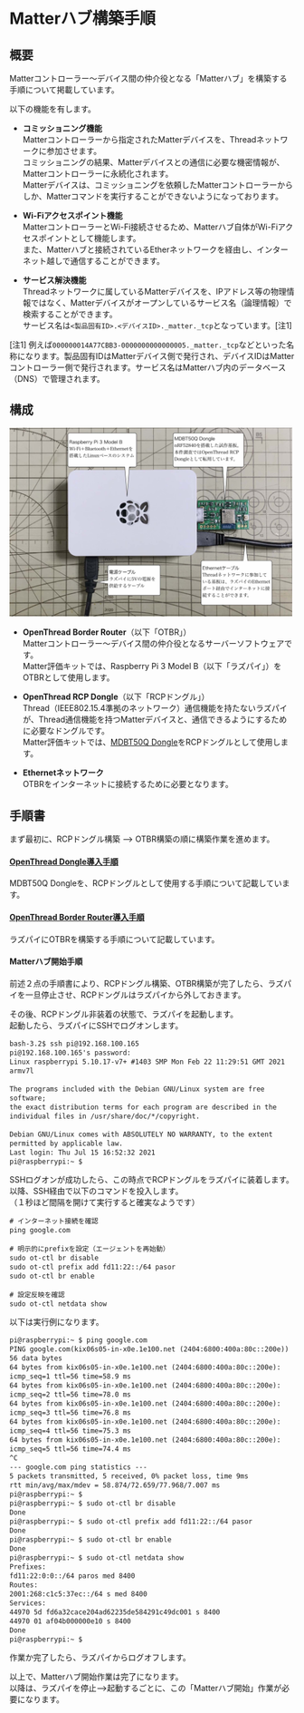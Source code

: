 # Matterハブ構築手順

## 概要
Matterコントローラー〜デバイス間の仲介役となる「Matterハブ」を構築する手順について掲載しています。

以下の機能を有します。

- <b>コミッショニング機能</b><br>
Matterコントローラーから指定されたMatterデバイスを、Threadネットワークに参加させます。<br>
コミッショニングの結果、Matterデバイスとの通信に必要な機密情報が、Matterコントローラーに永続化されます。<br>
Matterデバイスは、コミッショニングを依頼したMatterコントローラーからしか、Matterコマンドを実行することができないようになっております。

- <b>Wi-Fiアクセスポイント機能</b><br>
MatterコントローラーとWi-Fi接続させるため、Matterハブ自体がWi-Fiアクセスポイントとして機能します。<br>
また、Matterハブと接続されているEtherネットワークを経由し、インターネット越しで通信することができます。

- <b>サービス解決機能</b><br>
Threadネットワークに属しているMatterデバイスを、IPアドレス等の物理情報ではなく、Matterデバイスがオープンしているサービス名（論理情報）で検索することができます。<br>
サービス名は`<製品固有ID>.<デバイスID>._matter._tcp`となっています。[注1]

[注1] 例えば`000000014A77CBB3-0000000000000005._matter._tcp`などといった名称になります。製品固有IDはMatterデバイス側で発行され、デバイスIDはMatterコントローラー側で発行されます。サービス名はMatterハブ内のデータベース（DNS）で管理されます。

## 構成

<img src="../Research/Matter/assets01/0014.jpg" width="500">

- <b>OpenThread Border Router</b>（以下「OTBR」）<br>
Matterコントローラー〜デバイス間の仲介役となるサーバーソフトウェアです。<br>
Matter評価キットでは、Raspberry Pi 3 Model B（以下「ラズパイ」）をOTBRとして使用します。

- <b>OpenThread RCP Dongle</b>（以下「RCPドングル」）<br>
Thread（IEEE802.15.4準拠のネットワーク）通信機能を持たないラズパイが、Thread通信機能を持つMatterデバイスと、通信できるようにするために必要なドングルです。<br>
Matter評価キットでは、[MDBT50Q Dongle](../FIDO2Device/MDBT50Q_Dongle)をRCPドングルとして使用します。

- <b>Ethernetネットワーク</b><br>
OTBRをインターネットに接続するために必要となります。

## 手順書

まず最初に、RCPドングル構築 --> OTBR構築の順に構築作業を進めます。

#### [OpenThread Dongle導入手順](../Research/Matter/OTDONGLE.md)

MDBT50Q Dongleを、RCPドングルとして使用する手順について記載しています。

#### [OpenThread Border Router導入手順](../Research/Matter/OTBRSETUP.md)

ラズパイにOTBRを構築する手順について記載しています。

#### Matterハブ開始手順

前述２点の手順書により、RCPドングル構築、OTBR構築が完了したら、ラズパイを一旦停止させ、RCPドングルはラズパイから外しておきます。

その後、RCPドングル非装着の状態で、ラズパイを起動します。<br>
起動したら、ラズパイにSSHでログオンします。

```
bash-3.2$ ssh pi@192.168.100.165
pi@192.168.100.165's password:
Linux raspberrypi 5.10.17-v7+ #1403 SMP Mon Feb 22 11:29:51 GMT 2021 armv7l

The programs included with the Debian GNU/Linux system are free software;
the exact distribution terms for each program are described in the
individual files in /usr/share/doc/*/copyright.

Debian GNU/Linux comes with ABSOLUTELY NO WARRANTY, to the extent
permitted by applicable law.
Last login: Thu Jul 15 16:52:32 2021
pi@raspberrypi:~ $
```

SSHログオンが成功したら、この時点でRCPドングルをラズパイに装着します。<br>
以降、SSH経由で以下のコマンドを投入します。<br>
（１秒ほど間隔を開けて実行すると確実なようです）

```
# インターネット接続を確認
ping google.com

# 明示的にprefixを設定（エージェントを再始動）
sudo ot-ctl br disable
sudo ot-ctl prefix add fd11:22::/64 pasor
sudo ot-ctl br enable

# 設定反映を確認
sudo ot-ctl netdata show
```

以下は実行例になります。

```
pi@raspberrypi:~ $ ping google.com
PING google.com(kix06s05-in-x0e.1e100.net (2404:6800:400a:80c::200e)) 56 data bytes
64 bytes from kix06s05-in-x0e.1e100.net (2404:6800:400a:80c::200e): icmp_seq=1 ttl=56 time=58.9 ms
64 bytes from kix06s05-in-x0e.1e100.net (2404:6800:400a:80c::200e): icmp_seq=2 ttl=56 time=78.0 ms
64 bytes from kix06s05-in-x0e.1e100.net (2404:6800:400a:80c::200e): icmp_seq=3 ttl=56 time=76.8 ms
64 bytes from kix06s05-in-x0e.1e100.net (2404:6800:400a:80c::200e): icmp_seq=4 ttl=56 time=75.3 ms
64 bytes from kix06s05-in-x0e.1e100.net (2404:6800:400a:80c::200e): icmp_seq=5 ttl=56 time=74.4 ms
^C
--- google.com ping statistics ---
5 packets transmitted, 5 received, 0% packet loss, time 9ms
rtt min/avg/max/mdev = 58.874/72.659/77.968/7.007 ms
pi@raspberrypi:~ $
pi@raspberrypi:~ $ sudo ot-ctl br disable
Done
pi@raspberrypi:~ $ sudo ot-ctl prefix add fd11:22::/64 pasor
Done
pi@raspberrypi:~ $ sudo ot-ctl br enable
Done
pi@raspberrypi:~ $ sudo ot-ctl netdata show
Prefixes:
fd11:22:0:0::/64 paros med 8400
Routes:
2001:268:c1c5:37ec::/64 s med 8400
Services:
44970 5d fd6a32cace204ad62235de584291c49dc001 s 8400
44970 01 af04b000000e10 s 8400
Done
pi@raspberrypi:~ $
```

作業か完了したら、ラズパイからログオフします。

以上で、Matterハブ開始作業は完了になります。<br>
以降は、ラズパイを停止-->起動するごとに、この「Matterハブ開始」作業が必要になります。
